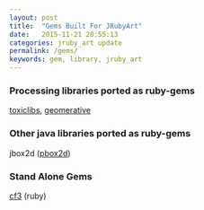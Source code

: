 ```yaml
---
layout: post
title:  "Gems Built For JRubyArt"
date:   2015-11-21 20:55:13
categories: jruby_art update
permalink: /gems/
keywords: gem, library, jruby_art
---
```


### Processing libraries ported as ruby-gems

[toxiclibs][tox], [geomerative][geom]

### Other java libraries ported as ruby-gems

jbox2d ([pbox2d][jbox2d])

### Stand Alone Gems

[cf3][cf3] (ruby)

[tox]:https://github.com/ruby-processing/toxicgem
[geom]:https://ruby-processing.github.io/geomerativegem/
[jbox2d]:https://github.com/ruby-processing/jbox2d
[cf3]:https://github.com/monkstone/cf3ruby